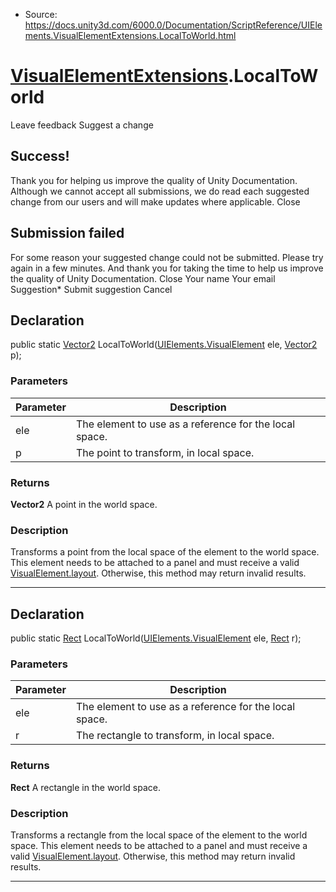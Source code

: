 * Source: https://docs.unity3d.com/6000.0/Documentation/ScriptReference/UIElements.VisualElementExtensions.LocalToWorld.html

#  [VisualElementExtensions](https://docs.unity3d.com/6000.0/Documentation/ScriptReference/UIElements.VisualElementExtensions.html).LocalToWorld
Leave feedback
Suggest a change
## Success!
Thank you for helping us improve the quality of Unity Documentation. Although we cannot accept all submissions, we do read each suggested change from our users and will make updates where applicable.
Close
## Submission failed
For some reason your suggested change could not be submitted. Please <a>try again</a> in a few minutes. And thank you for taking the time to help us improve the quality of Unity Documentation.
Close
Your name Your email Suggestion* Submit suggestion
Cancel
## Declaration
public static [Vector2](https://docs.unity3d.com/6000.0/Documentation/ScriptReference/Vector2.html) LocalToWorld([UIElements.VisualElement](https://docs.unity3d.com/6000.0/Documentation/ScriptReference/UIElements.VisualElement.html) ele, [Vector2](https://docs.unity3d.com/6000.0/Documentation/ScriptReference/Vector2.html) p); 
### Parameters
Parameter | Description  
---|---  
ele | The element to use as a reference for the local space.  
p | The point to transform, in local space.  
### Returns
**Vector2** A point in the world space. 
### Description
Transforms a point from the local space of the element to the world space. 
This element needs to be attached to a panel and must receive a valid [VisualElement.layout](https://docs.unity3d.com/6000.0/Documentation/ScriptReference/UIElements.VisualElement-layout.html). Otherwise, this method may return invalid results. 
* * *
## Declaration
public static [Rect](https://docs.unity3d.com/6000.0/Documentation/ScriptReference/Rect.html) LocalToWorld([UIElements.VisualElement](https://docs.unity3d.com/6000.0/Documentation/ScriptReference/UIElements.VisualElement.html) ele, [Rect](https://docs.unity3d.com/6000.0/Documentation/ScriptReference/Rect.html) r); 
### Parameters
Parameter | Description  
---|---  
ele | The element to use as a reference for the local space.  
r | The rectangle to transform, in local space.  
### Returns
**Rect** A rectangle in the world space. 
### Description
Transforms a rectangle from the local space of the element to the world space. 
This element needs to be attached to a panel and must receive a valid [VisualElement.layout](https://docs.unity3d.com/6000.0/Documentation/ScriptReference/UIElements.VisualElement-layout.html). Otherwise, this method may return invalid results. 
* * *
